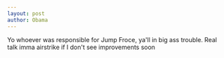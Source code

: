 ```yaml
---
layout: post
author: Obama
---
```

Yo whoever was responsible for Jump Froce, ya'll in big ass trouble. Real talk imma airstrike if I don't see improvements soon
